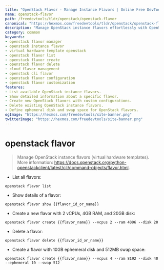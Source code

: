 ```yaml
---
title: "OpenStack Flavor - Manage Instance Flavors | Online Free DevTools by Hexmos"
name: openstack-flavor
path: /freedevtools/tldr/openstack/openstack-flavor
canonical: "https://hexmos.com/freedevtools/tldr/openstack/openstack-flavor/"
description: "Manage OpenStack instance flavors effortlessly with OpenStack Flavor. Create, list, and delete virtual hardware templates for your cloud instances. Free online tool, no registration required."
category: common
keywords:
- openstack flavor manager
- openstack instance flavor
- virtual hardware template openstack
- openstack flavor list
- openstack flavor create
- openstack flavor delete
- cloud flavor management
- openstack cli flavor
- openstack flavor configuration
- openstack flavor customization
features:
- List available OpenStack instance flavors.
- Show detailed information about a specific flavor.
- Create new OpenStack flavors with custom configurations.
- Delete existing OpenStack instance flavors.
- Define ephemeral disk and swap space for OpenStack flavors.
ogImage: "https://hexmos.com/freedevtools/site-banner.png"
twitterImage: "https://hexmos.com/freedevtools/site-banner.png"
---
```


# openstack flavor

> Manage OpenStack instance flavors (virtual hardware templates).
> More information: <https://docs.openstack.org/python-openstackclient/latest/cli/command-objects/flavor.html>.

- List all flavors:

`openstack flavor list`

- Show details of a flavor:

`openstack flavor show {{flavor_id_or_name}}`

- Create a new flavor with 2 vCPUs, 4GB RAM, and 20GB disk:

`openstack flavor create {{flavor_name}} --vcpus 2 --ram 4096 --disk 20`

- Delete a flavor:

`openstack flavor delete {{flavor_id_or_name}}`

- Create a flavor with 10GB ephemeral disk and 512MB swap space:

`openstack flavor create {{flavor_name}} --vcpus 4 --ram 8192 --disk 40 --ephemeral 10 --swap 512`
